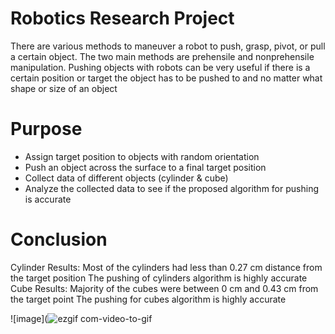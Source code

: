 # Robotics Research Project 

There are various methods to maneuver a robot to push, grasp, pivot, or pull a certain object. 
The two main methods are prehensile and nonprehensile manipulation. 
Pushing objects with robots can be very useful if there is a certain position or target the object has to be pushed to and no matter what shape or size of an object

# Purpose 

- Assign target position to objects with random orientation	
- Push an object across the surface to a final target position 
- Collect data of different objects (cylinder & cube)
- Analyze the collected data to see if the proposed algorithm for pushing is accurate 

# Conclusion 
Cylinder Results:
Most of the cylinders had less than 0.27 cm distance from the target position 
The pushing of cylinders algorithm is highly accurate 
Cube Results: 
Majority of the cubes were between 0 cm and 0.43 cm from the target point 
The pushing for cubes algorithm is highly accurate 

![image](![ezgif com-video-to-gif](https://user-images.githubusercontent.com/67602583/231619316-f2907e85-19ca-49de-9243-f86d97f8aa91.gif)

   
